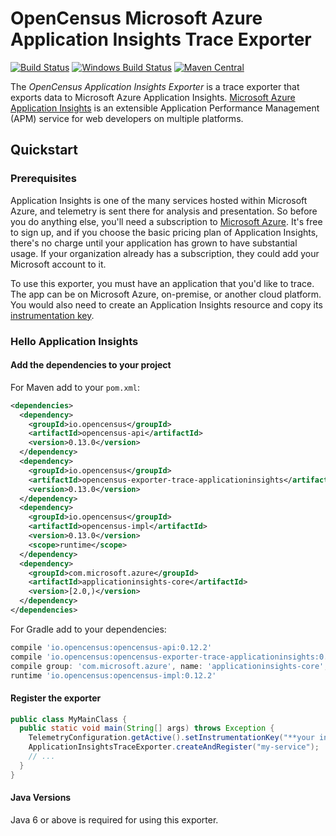 # OpenCensus Microsoft Azure Application Insights Trace Exporter
[![Build Status][travis-image]][travis-url]
[![Windows Build Status][appveyor-image]][appveyor-url]
[![Maven Central][maven-image]][maven-url]

The *OpenCensus Application Insights Exporter* is a trace exporter that exports
data to Microsoft Azure Application Insights. [Microsoft Azure Application Insights](https://docs.microsoft.com/en-us/azure/application-insights/app-insights-overview)
is an extensible Application Performance Management (APM) service for web developers on multiple platforms. 

## Quickstart

### Prerequisites

Application Insights is one of the many services hosted within Microsoft Azure, and telemetry is sent there for analysis and presentation. 
So before you do anything else, you'll need a subscription to [Microsoft Azure](https://azure.com/). 
It's free to sign up, and if you choose the basic pricing plan of Application Insights, there's no charge until your application has grown to have substantial usage.
If your organization already has a subscription, they could add your Microsoft account to it.

To use this exporter, you must have an application that you'd like to trace. The app can be on Microsoft Azure, on-premise, or another cloud platform.
You would also need to create an Application Insights resource and copy its [instrumentation key](https://docs.microsoft.com/en-us/azure/application-insights/app-insights-create-new-resource).

### Hello Application Insights

#### Add the dependencies to your project

For Maven add to your `pom.xml`:
```xml
<dependencies>
  <dependency>
    <groupId>io.opencensus</groupId>
    <artifactId>opencensus-api</artifactId>
    <version>0.13.0</version>
  </dependency>
  <dependency>
    <groupId>io.opencensus</groupId>
    <artifactId>opencensus-exporter-trace-applicationinsights</artifactId>
    <version>0.13.0</version>
  </dependency>
  <dependency>
    <groupId>io.opencensus</groupId>
    <artifactId>opencensus-impl</artifactId>
    <version>0.13.0</version>
    <scope>runtime</scope>
  </dependency>
  <dependency>
    <groupId>com.microsoft.azure</groupId>
    <artifactId>applicationinsights-core</artifactId>
    <version>[2.0,)</version>
  </dependency>
</dependencies>
```

For Gradle add to your dependencies:
```groovy
compile 'io.opencensus:opencensus-api:0.12.2'
compile 'io.opencensus:opencensus-exporter-trace-applicationinsights:0.13.0'
compile group: 'com.microsoft.azure', name: 'applicationinsights-core', version: '2.+'
runtime 'io.opencensus:opencensus-impl:0.12.2'
```

#### Register the exporter

```java
public class MyMainClass {
  public static void main(String[] args) throws Exception {
    TelemetryConfiguration.getActive().setInstrumentationKey("**your instrumentation key**");
    ApplicationInsightsTraceExporter.createAndRegister("my-service");
    // ...
  }
}
```

#### Java Versions

Java 6 or above is required for using this exporter.

[travis-image]: https://travis-ci.org/census-instrumentation/opencensus-java.svg?branch=master
[travis-url]: https://travis-ci.org/census-instrumentation/opencensus-java
[appveyor-image]: https://ci.appveyor.com/api/projects/status/hxthmpkxar4jq4be/branch/master?svg=true
[appveyor-url]: https://ci.appveyor.com/project/opencensusjavateam/opencensus-java/branch/master
[maven-image]: https://maven-badges.herokuapp.com/maven-central/io.opencensus/opencensus-exporter-trace-applicationinsights/badge.svg
[maven-url]: https://maven-badges.herokuapp.com/maven-central/io.opencensus/opencensus-exporter-trace-applicationinsights
